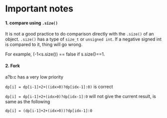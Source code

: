 # Important notes

#### 1. compare using `.size()`
It is not a good practice to do comparison directly with the `.size()` of an object. `.size()` has a type of `size_t` or `unsigned int`. If a negative signed int is compared to it, thing will go wrong. 

For example, (-1<s.size()) == false if s.size()==1.

#### 2. Fork 
a?b:c has a very low priority 

`dp[i] = dp[i-1]+2+((idx>0)?dp[idx-1]:0)` is correct
 
`dp[i] = dp[i-1]+2+(idx>0)?dp[idx-1]:0` will not give the current result, is same as the following

`dp[i] = (dp[i-1]+2+(idx>0))?dp[idx-1]:0`

